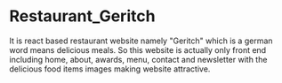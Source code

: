 # Restaurant_Geritch
It is react based restaurant website namely "Geritch" which is a german word means delicious meals. So this website is actually only front end including home, about, awards, menu, contact and newsletter with the delicious food items images making website attractive.
